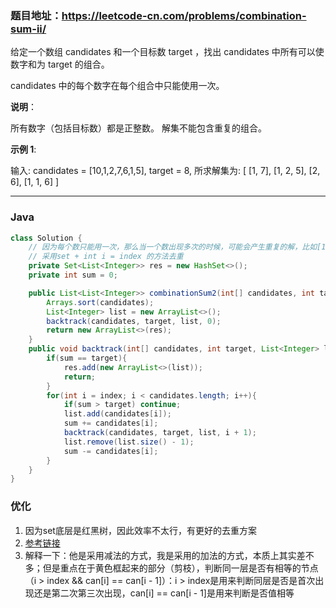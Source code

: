 ### 题目地址：https://leetcode-cn.com/problems/combination-sum-ii/

给定一个数组 candidates 和一个目标数 target ，找出 candidates 中所有可以使数字和为 target 的组合。

candidates 中的每个数字在每个组合中只能使用一次。

**说明**：

所有数字（包括目标数）都是正整数。
解集不能包含重复的组合。 

**示例 1**:

输入: candidates = [10,1,2,7,6,1,5], target = 8,
所求解集为:
[
  [1, 7],
  [1, 2, 5],
  [2, 6],
  [1, 1, 6]
]

---

### Java
``` java
class Solution {
    // 因为每个数只能用一次，那么当一个数出现多次的时候，可能会产生重复的解，比如[1, 1, 2]则可能有[1, 2](第一个1),[1, 2](第二个1)
    // 采用set + int i = index 的方法去重
    private Set<List<Integer>> res = new HashSet<>();
    private int sum = 0;

    public List<List<Integer>> combinationSum2(int[] candidates, int target) {
        Arrays.sort(candidates);
        List<Integer> list = new ArrayList<>();
        backtrack(candidates, target, list, 0);
        return new ArrayList<>(res);
    }
    public void backtrack(int[] candidates, int target, List<Integer> list, int index){
        if(sum == target){
            res.add(new ArrayList<>(list));
            return;
        }
        for(int i = index; i < candidates.length; i++){
            if(sum > target) continue;
            list.add(candidates[i]);
            sum += candidates[i];
            backtrack(candidates, target, list, i + 1);
            list.remove(list.size() - 1);
            sum -= candidates[i];
        }
    }
}
```

### 优化
1. 因为set底层是红黑树，因此效率不太行，有更好的去重方案
2. [参考链接](https://leetcode-cn.com/problems/combination-sum-ii/solution/hui-su-suan-fa-jian-zhi-python-dai-ma-java-dai-m-3/)
3. 解释一下：他是采用减法的方式，我是采用的加法的方式，本质上其实差不多；但是重点在于黄色框起来的部分（剪枝），判断同一层是否有相等的节点（i > index && can[i] == can[i - 1]）：i > index是用来判断同层是否是首次出现还是第二次第三次出现，can[i] == can[i - 1]是用来判断是否值相等
